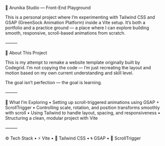 🎨 Arunika Studio — Front-End Playground

This is a personal project where I’m experimenting with Tailwind CSS and GSAP (GreenSock Animation Platform) inside a Vite setup.
It’s both a portfolio and a practice ground — a place where I can explore building smooth, responsive, scroll-based animations from scratch.

⸻

🧪 About This Project

This is my attempt to remake a website template originally built by Codegrid.
I’m not copying the code — I’m just recreating the layout and motion based on my own current understanding and skill level.

The goal isn’t perfection — the goal is learning.

⸻

🔧 What I’m Exploring
	•	Setting up scroll-triggered animations using GSAP + ScrollTrigger
	•	Controlling scale, rotation, and position transforms smoothly with scroll
	•	Using Tailwind to handle layout, spacing, and responsiveness
	•	Structuring a clean, modular project with Vite

⸻

⚙️ Tech Stack
	•	⚡ Vite
	•	🎨 Tailwind CSS
	•	🌀 GSAP
	•	🎯 ScrollTrigger
